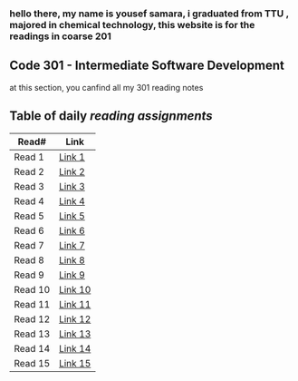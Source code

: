 ### hello there, my name is yousef samara, i graduated from TTU , majored in chemical technology, this website is for the readings in coarse 201

## Code 301 - Intermediate Software Development

at this section, you canfind all my 301 reading notes

## Table of daily *reading assignments*

**Read#**  |  **Link**
-----------|-----------
Read 1 | [Link 1](https://yousef-samaea.github.io/reading-notes/code301/class01)
Read 2 | [Link 2](https://yousef-samaea.github.io/reading-notes/code301/class02)
Read 3 | [Link 3](https://yousef-samaea.github.io/reading-notes/code301/class03)
Read 4 | [Link 4](https://yousef-samaea.github.io/reading-notes/code301/class04)
Read 5 | [Link 5](https://yousef-samaea.github.io/reading-notes/code301/class05)
Read 6 | [Link 6](https://yousef-samaea.github.io/reading-notes/code301/class06)
Read 7 | [Link 7](https://yousef-samaea.github.io/reading-notes/code301/class07)
Read 8 | [Link 8](https://yousef-samaea.github.io/reading-notes/code301/class08)
Read 9 | [Link 9](https://yousef-samaea.github.io/reading-notes/code301/class09)
Read 10 | [Link 10](https://yousef-samaea.github.io/reading-notes/code301/class10)
Read 11 | [Link 11](https://yousef-samaea.github.io/reading-notes/code301/class11)
Read 12 | [Link 12](https://yousef-samaea.github.io/reading-notes/code301/class12)
Read 13 | [Link 13](https://yousef-samaea.github.io/reading-notes/code301/class13)
Read 14 | [Link 14](https://yousef-samaea.github.io/reading-notes/code301/class14a)
Read 15 | [Link 15](https://yousef-samaea.github.io/reading-notes/code301/class15) |



